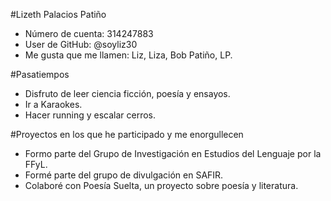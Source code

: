 #Lizeth Palacios Patiño
- Número de cuenta: 314247883
- User de GitHub: @soyliz30
- Me gusta que me llamen: Liz, Liza, Bob Patiño, LP.

#Pasatiempos
- Disfruto de leer ciencia ficción, poesía y ensayos.
- Ir a Karaokes.
- Hacer running y escalar cerros.

#Proyectos en los que he participado y me enorgullecen
- Formo parte del Grupo de Investigación en Estudios del Lenguaje por la FFyL.
- Formé parte del grupo de divulgación en SAFIR.
- Colaboré con Poesía Suelta, un proyecto sobre poesía y literatura.
